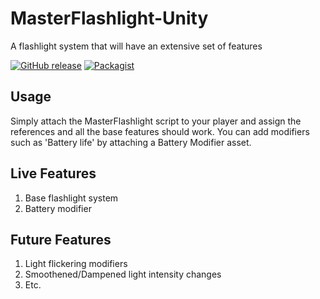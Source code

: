 # MasterFlashlight-Unity
A flashlight system that will have an extensive set of features

[![GitHub release](https://img.shields.io/badge/Build-1.0-brightgreen.svg)](https://github.com/DuckBoss/MasterFlashlight-Unity/releases/latest)
[![Packagist](https://img.shields.io/badge/License-MIT-blue.svg)](https://github.com/DuckBoss/MasterFlashlight-Unity/blob/master/LICENSE)


## Usage
Simply attach the MasterFlashlight script to your player and assign the references and all the base features should work.
You can add modifiers such as 'Battery life' by attaching a Battery Modifier asset.

## Live Features
1) Base flashlight system
2) Battery modifier

## Future Features
1) Light flickering modifiers
2) Smoothened/Dampened light intensity changes
3) Etc.
